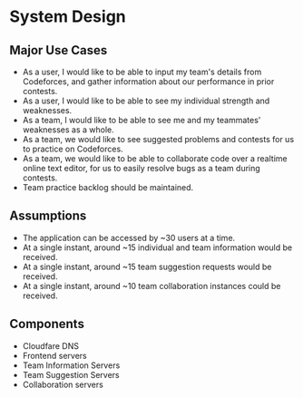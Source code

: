 # System Design

## Major Use Cases

- As a user, I would like to be able to input my team's details from Codeforces, and gather information about our performance in prior contests.
- As a user, I would like to be able to see my individual strength and weaknesses.
- As a team, I would like to be able to see me and my teammates' weaknesses as a whole.
- As a team, we would like to see suggested problems and contests for us to practice on Codeforces.
- As a team, we would like to be able to collaborate code over a realtime online text editor, for us to easily resolve bugs as a team during contests.
- Team practice backlog should be maintained.

## Assumptions

- The application can be accessed by ~30 users at a time.
- At a single instant, around ~15 individual and team information would be received.
- At a single instant, around ~15 team suggestion requests would be received.
- At a single instant, around ~10 team collaboration instances could be received.

## Components

- Cloudfare DNS
- Frontend servers
- Team Information Servers
- Team Suggestion Servers
- Collaboration servers

